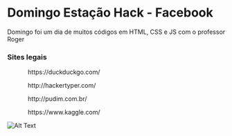 # Domingo Estação Hack - Facebook
Domingo foi um dia de muitos códigos em HTML, CSS e JS com o professor Roger

<h3>Sites legais</h3>
<ul>
  <ol>https://duckduckgo.com/</ol>
  <ol>http://hackertyper.com/</ol>
  <ol>http://pudim.com.br/</ol>
  <ol>https://www.kaggle.com/</ol>
</ul>

![Alt Text](https://media.giphy.com/media/o0vwzuFwCGAFO/giphy.gif)

